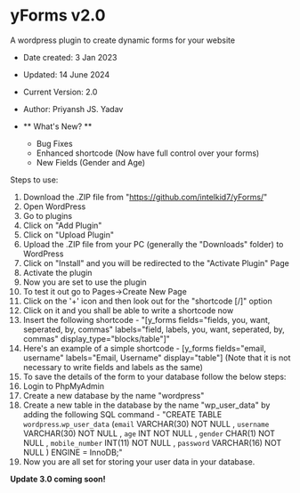 # yForms v2.0
A wordpress plugin to create dynamic forms for your website

- Date created: 3 Jan 2023
- Updated: 14 June 2024
- Current Version: 2.0
- Author: Priyansh JS. Yadav

- ** What's New? **
  - Bug Fixes
  - Enhanced shortcode (Now have full control over your forms)
  - New Fields (Gender and Age)

Steps to use:
1. Download the .ZIP file from "https://github.com/intelkid7/yForms/"
2. Open WordPress
3. Go to plugins
4. Click on "Add Plugin"
5. Click on "Upload Plugin"
6. Upload the .ZIP file from your PC (generally the "Downloads" folder) to WordPress
7. Click on "Install" and you will be redirected to the "Activate Plugin" Page
8. Activate the plugin
9. Now you are set to use the plugin
10. To test it out go to Pages->Create New Page
11. Click on the '+' icon and then look out for the "shortcode [/]" option
12. Click on it and you shall be able to write a shortcode now
13. Insert the following shortcode - "[y_forms fields="fields, you, want, seperated, by, commas" labels="field, labels, you, want, seperated, by, commas" display_type="blocks/table"]"
14. Here's an example of a simple shortcode - [y_forms fields="email, username" labels="Email, Username" display="table"] (Note that it is not necessary to write fields and labels as the same)
15. To save the details of the form to your database follow the below steps:
16. Login to PhpMyAdmin
17. Create a new database by the name "wordpress"
18. Create a new table in the database by the name "wp_user_data" by adding the following SQL command - "CREATE TABLE `wordpress`.`wp_user_data` (`email` VARCHAR(30) NOT NULL , `username` VARCHAR(30) NOT NULL , `age` INT NOT NULL , `gender` CHAR(1) NOT NULL , `mobile_number` INT(11) NOT NULL , `password` VARCHAR(16) NOT NULL ) ENGINE = InnoDB;"
19. Now you are all set for storing your user data in your database.

**Update 3.0 coming soon!**
